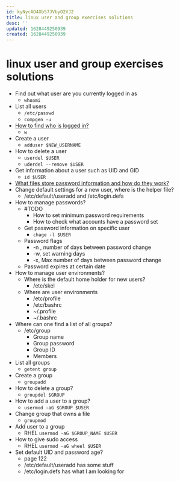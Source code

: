 ```yaml
---
id: kyNycAO4XbS7JVbyO2VJ2
title: linux user and group exercises solutions
desc: ''
updated: 1628449250939
created: 1628449250939
---
```

# linux user and group exercises solutions
*   Find out what user are you currently logged in as
    *   `whoami`
*   List all users
    *   `/etc/passwd`
    *   `compgen -u`
*   [How to find who is logged in?](https://www.2daygeek.com/commands-to-find-check-list-identify-logged-in-users-in-linux/)
    *   `w`
*   Create a user
    *   `adduser $NEW_USERNAME`
*   How to delete a user
    *   `userdel $USER`
    *   `uderdel --remove $USER`
*   Get information about a user such as UID and GID
    *   `id $USER`
*   [What files store password information and how do they work?](etcpasswd%20and%20etcshadow.md)
*   Change default settings for a new user, where is the helper file?
    *   /etc/default/useradd and /etc/login.defs
*   How to manage passwords?
    *   #TODO
        *   How to set minimum password requirements
        *   How to check what accounts have a password set
    *   Get password information on specific user
        *   `chage -l $USER`
    *   Password flags
        *   \-n , number of days between password change
        *   \-w, set warning days
        *   \-x, Max number of days between password change
    *   Password expires at certain date
*   How to manage user environments?
    *   Where is the default home holder for new users?
        *   /etc/skel
    *   Where are user environments
        *   /etc/profile
        *   /etc/bashrc
        *   ~/.profile
        *   ~/.bashrc
*   Where can one find a list of all groups?
    *   /etc/group
        *   Group name
        *   Group password
        *   Group ID
        *   Members
*   List all groups
    *   `getent group`
*   Create a group
    *   `groupadd`
*   How to delete a group?
    *   `groupdel $GROUP`
*   How to add a user to a group?
    *   `usermod -aG $GROUP $USER`
*   Change group that owns a file
    *   `groupmod`
*   Add user to a group
    *   RHEL `usermod -aG $GROUP_NAME $USER`
*   How to give sudo access
    *   RHEL `usermod -aG wheel $USER`
*   Set default UID and password age?
    *   page 122
    *   /etc/default/useradd has some stuff
    *   /etc/login.defs has what I am looking for
